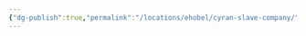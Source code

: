 ```yaml
---
{"dg-publish":true,"permalink":"/locations/ehobel/cyran-slave-company/","tags":["Location","Unexplored"],"noteIcon":"","created":"2024-07-17T19:12:06.769+01:00","updated":"2024-12-13T23:07:08.591+00:00"}
---
```


